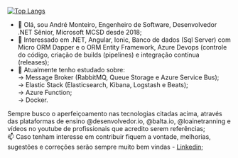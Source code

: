 [![Top Langs](https://github-readme-stats.vercel.app/api/top-langs/?username=andremonteirocb&layout=compact)](https://github.com/andremonteirocb/github-readme-stats)

- 👋 Olá, sou André Monteiro, Engenheiro de Software, Desenvolvedor .NET Sênior, Microsoft MCSD desde 2018;
- 👀 Interessado em .NET, Angular, Ionic, Banco de dados (Sql Server) com Micro ORM Dapper e o ORM Entity Framework, Azure Devops (controle do código, criação de builds (pipelines) e integração contínua (releases);
- 🌱 Atualmente tenho estudado sobre:<br />
-> Message Broker (RabbitMQ, Queue Storage e Azure Service Bus);<br />
-> Elastic Stack (Elasticsearch, Kibana, Logstash e Beats);<br />
-> Azure Function;<br />
-> Docker.<br />

Sempre busco o aperfeiçoamento nas tecnologias citadas acima, através das plataformas de ensino @desenvolvedor.io, @balta.io, @loainetranning e vídeos no youtube de profissionais que acredito serem referências;
<br />
📫 Caso tenham interesse em contribuir fiquem a vontade, melhorias, sugestões e correções serão sempre muito bem vindas - [Linkedin](https://www.linkedin.com/in/andr%C3%A9-monteiro-a0510428);
<!---
andremonteirocb/andremonteirocb is a ✨ special ✨ repository because its `README.md` (this file) appears on your GitHub profile.
You can click the Preview link to take a look at your changes.
--->
